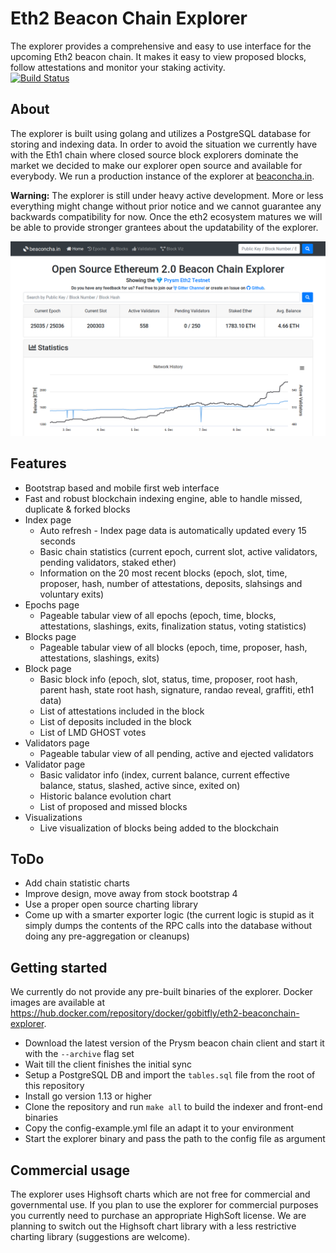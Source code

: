# Eth2 Beacon Chain Explorer
The explorer provides a comprehensive and easy to use interface for the upcoming Eth2 beacon chain. It makes it easy to view proposed blocks, follow attestations and monitor your staking activity.
<br>[![Build Status](https://travis-ci.org/mkinney/eth2-beaconchain-explorer.svg?branch=master)](https://travis-ci.org/mkinney/eth2-beaconchain-explorer)

## About
The explorer is built using golang and utilizes a PostgreSQL database for storing and indexing data. In order to avoid the situation we currently have with the Eth1 chain where closed source block explorers dominate the market we decided to make our explorer open source and available for everybody. We run a production instance of the explorer at [beaconcha.in](https://beaconcha.in).

**Warning:** The explorer is still under heavy active development. More or less everything might change without prior notice and we cannot guarantee any backwards compatibility for now. Once the eth2 ecosystem matures we will be able to provide stronger grantees about the updatability of the explorer.

![Site](https://github.com/gobitfly/eth2-beaconchain-explorer/raw/master/static/img/site.png "Beacon Chain Web Interface Screenshot")

## Features
- Bootstrap based and mobile first web interface
- Fast and robust blockchain indexing engine, able to handle missed, duplicate & forked blocks
- Index page
  - Auto refresh - Index page data is automatically updated every 15 seconds
  - Basic chain statistics (current epoch, current slot, active validators, pending validators, staked ether)
  - Information on the 20 most recent blocks (epoch, slot, time, proposer, hash, number of attestations, deposits, slahsings and voluntary exits)
- Epochs page
  - Pageable tabular view of all epochs (epoch, time, blocks, attestations, slashings, exits, finalization status, voting statistics)
- Blocks page
  - Pageable tabular view of all blocks (epoch, time, proposer, hash, attestations, slashings, exits)
- Block page
  - Basic block info (epoch, slot, status, time, proposer, root hash, parent hash, state root hash, signature, randao reveal, graffiti, eth1 data)
  - List of attestations included in the block
  - List of deposits included in the block
  - List of LMD GHOST votes
- Validators page
  - Pageable tabular view of all pending, active and ejected validators
- Validator page
  - Basic validator info (index, current balance, current effective balance, status, slashed, active since, exited on)
  - Historic balance evolution chart
  - List of proposed and missed blocks
- Visualizations
  - Live visualization of blocks being added to the blockchain

## ToDo
- Add chain statistic charts
- Improve design, move away from stock bootstrap 4
- Use a proper open source charting library
- Come up with a smarter exporter logic (the current logic is stupid as it simply dumps the contents of the RPC calls into the database without doing any pre-aggregation or cleanups)

## Getting started
We currently do not provide any pre-built binaries of the explorer. Docker images are available at https://hub.docker.com/repository/docker/gobitfly/eth2-beaconchain-explorer.

- Download the latest version of the Prysm beacon chain client and start it with the `--archive` flag set
- Wait till the client finishes the initial sync
- Setup a PostgreSQL DB and import the `tables.sql` file from the root of this repository
- Install go version 1.13 or higher
- Clone the repository and run `make all` to build the indexer and front-end binaries
- Copy the config-example.yml file an adapt it to your environment
- Start the explorer binary and pass the path to the config file as argument

## Commercial usage
The explorer uses Highsoft charts which are not free for commercial and governmental use. If you plan to use the explorer for commercial purposes you currently need to purchase an appropriate HighSoft license.
We are planning to switch out the Highsoft chart library with a less restrictive charting library (suggestions are welcome).
